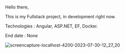 Hello there,

This is my Fullstack project, in development right now. 

Technologies : Angular, ASP.NET, EF, Docker.

End date : None

![screencapture-localhost-4200-2023-07-30-12_27_20](https://github.com/CezarVlaescu/YourDrivingFriendApp/assets/108024461/dd3325b4-9414-4f27-9203-8a65839beb6b)
